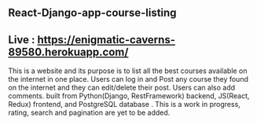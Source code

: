 ## React-Django-app-course-listing
## Live : https://enigmatic-caverns-89580.herokuapp.com/

This is a website and its purpose is to list all the best courses available on the internet in one place. Users can log in and Post any course they found on the internet and they can edit/delete their post. Users can also add comments. built from Python(Django, RestFramework) backend, JS(React, Redux) frontend, and PostgreSQL database . This is a work in progress, rating, search and pagination are yet to be added.
